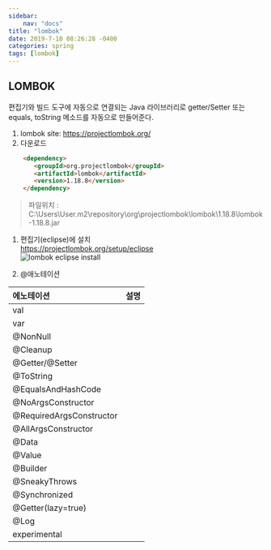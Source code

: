 ```yaml
---
sidebar:
    nav: "docs"
title: "lombok"
date: 2019-7-10 08:26:28 -0400
categories: spring  
tags: [lombok]
---
```

## LOMBOK  
 편집기와 빌드 도구에 자동으로 연결되는 Java 라이브러리로 getter/Setter 또는 equals, toString 메소드를 자동으로 만들어준다.  
1. lombok site: https://projectlombok.org/  
1. 다운로드 
````html
    <dependency>
       <groupId>org.projectlombok</groupId>
       <artifactId>lombok</artifactId>
       <version>1.18.8</version>
    </dependency>
````   
> 파일위치 : C:\Users\User\.m2\repository\org\projectlombok\lombok\1.18.8\lombok-1.18.8.jar  
1. 편집기(eclipse)에 설치    
    https://projectlombok.org/setup/eclipse   
    ![lombok eclipse install](https://projectlombok.org/img/lombok-installer.png)  
    

1. @애노테이션   

| 에노테이션                | 설명                             |
| :----------------------- | -------------------------------: |
| val                      |                                  |
| var                      |                                  |   
| @NonNull                 |                                  |
| @Cleanup                 |                                  |
| @Getter/@Setter          |                                  |
| @ToString                |                                  |
| @EqualsAndHashCode       |                                  |
| @NoArgsConstructor       |                                  | 
| @RequiredArgsConstructor |                                  |
| @AllArgsConstructor      |                                  |
| @Data                    |                                  |
| @Value                   |                                  |
| @Builder                 |                                  |
| @SneakyThrows            |                                  |
| @Synchronized            |                                  |
| @Getter(lazy=true)       |                                  |
| @Log                     |                                  |
| experimental             |                                  |  
